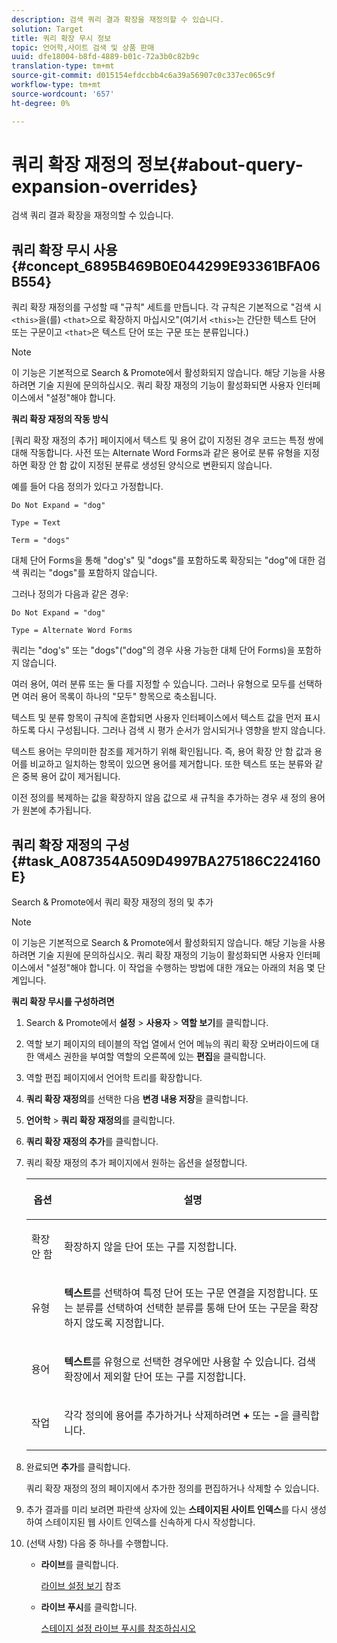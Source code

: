 ```yaml
---
description: 검색 쿼리 결과 확장을 재정의할 수 있습니다.
solution: Target
title: 쿼리 확장 무시 정보
topic: 언어학,사이트 검색 및 상품 판매
uuid: dfe18004-b8fd-4889-b01c-72a3b0c82b9c
translation-type: tm+mt
source-git-commit: d015154efdccbb4c6a39a56907c0c337ec065c9f
workflow-type: tm+mt
source-wordcount: '657'
ht-degree: 0%

---
```



# 쿼리 확장 재정의 정보{#about-query-expansion-overrides}

검색 쿼리 결과 확장을 재정의할 수 있습니다.

## 쿼리 확장 무시 사용 {#concept_6895B469B0E044299E93361BFA06B554}

쿼리 확장 재정의를 구성할 때 &quot;규칙&quot; 세트를 만듭니다. 각 규칙은 기본적으로 &quot;검색 시 `<this>`을(를) `<that>`으로 확장하지 마십시오&quot;(여기서 `<this>`는 간단한 텍스트 단어 또는 구문이고 `<that>`은 텍스트 단어 또는 구문 또는 분류입니다.)

>[!NOTE]
>
>이 기능은 기본적으로 Search &amp; Promote에서 활성화되지 않습니다. 해당 기능을 사용하려면 기술 지원에 문의하십시오. 쿼리 확장 재정의 기능이 활성화되면 사용자 인터페이스에서 &quot;설정&quot;해야 합니다.

**쿼리 확장 재정의 작동 방식**

[쿼리 확장 재정의 추가] 페이지에서 텍스트 및 용어 값이 지정된 경우 코드는 특정 쌍에 대해 작동합니다. 사전 또는 Alternate Word Forms과 같은 용어로 분류 유형을 지정하면 확장 안 함 값이 지정된 분류로 생성된 양식으로 변환되지 않습니다.

예를 들어 다음 정의가 있다고 가정합니다.

`Do Not Expand = "dog"`

`Type = Text`

`Term = "dogs"`

대체 단어 Forms을 통해 &quot;dog&#39;s&quot; 및 &quot;dogs&quot;를 포함하도록 확장되는 &quot;dog&quot;에 대한 검색 쿼리는 &quot;dogs&quot;를 포함하지 않습니다.

그러나 정의가 다음과 같은 경우:

`Do Not Expand = "dog"`

`Type = Alternate Word Forms`

쿼리는 &quot;dog&#39;s&quot; 또는 &quot;dogs&quot;(&quot;dog&quot;의 경우 사용 가능한 대체 단어 Forms)을 포함하지 않습니다.

여러 용어, 여러 분류 또는 둘 다를 지정할 수 있습니다. 그러나 유형으로 모두를 선택하면 여러 용어 목록이 하나의 &quot;모두&quot; 항목으로 축소됩니다.

텍스트 및 분류 항목이 규칙에 혼합되면 사용자 인터페이스에서 텍스트 값을 먼저 표시하도록 다시 구성됩니다. 그러나 검색 시 평가 순서가 암시되거나 영향을 받지 않습니다.

텍스트 용어는 무의미한 참조를 제거하기 위해 확인됩니다. 즉, 용어 확장 안 함 값과 용어를 비교하고 일치하는 항목이 있으면 용어를 제거합니다. 또한 텍스트 또는 분류와 같은 중복 용어 값이 제거됩니다.

이전 정의를 복제하는 값을 확장하지 않음 값으로 새 규칙을 추가하는 경우 새 정의 용어가 원본에 추가됩니다.

## 쿼리 확장 재정의 구성 {#task_A087354A509D4997BA275186C224160E}

Search &amp; Promote에서 쿼리 확장 재정의 정의 및 추가

<!-- 

t_configuring_query_expansion_overrides.xml

 -->

>[!NOTE]
이 기능은 기본적으로 Search &amp; Promote에서 활성화되지 않습니다. 해당 기능을 사용하려면 기술 지원에 문의하십시오. 쿼리 확장 재정의 기능이 활성화되면 사용자 인터페이스에서 &quot;설정&quot;해야 합니다. 이 작업을 수행하는 방법에 대한 개요는 아래의 처음 몇 단계입니다.

**쿼리 확장 무시를 구성하려면**

1. Search &amp; Promote에서 **설정** > **사용자** > **역할 보기**&#x200B;를 클릭합니다.
1. 역할 보기 페이지의 테이블의 작업 열에서 언어 메뉴의 쿼리 확장 오버라이드에 대한 액세스 권한을 부여할 역할의 오른쪽에 있는 **편집**&#x200B;을 클릭합니다.
1. 역할 편집 페이지에서 언어학 트리를 확장합니다.
1. **쿼리 확장 재정의**&#x200B;를 선택한 다음 **변경 내용 저장**&#x200B;을 클릭합니다.
1. **언어학** > **쿼리 확장 재정의**&#x200B;를 클릭합니다.
1. **쿼리 확장 재정의 추가**&#x200B;를 클릭합니다.
1. 쿼리 확장 재정의 추가 페이지에서 원하는 옵션을 설정합니다.

   <!-- 
   
   r_query_expansion_override_definitions.xml
   
   -->

   <table> 
    <thead> 
      <tr> 
      <th colname="col1" class="entry"> <p>옵션 </p> </th> 
      <th colname="col2" class="entry"> <p>설명 </p> </th> 
      </tr> 
    </thead>
    <tbody> 
      <tr> 
      <td colname="col1"> <p>확장 안 함 </p> </td> 
      <td colname="col2"> <p>확장하지 않을 단어 또는 구를 지정합니다. </p> </td> 
      </tr> 
      <tr> 
      <td colname="col1"> <p>유형 </p> </td> 
      <td colname="col2"> <p><b>텍스트</b>를 선택하여 특정 단어 또는 구문 연결을 지정합니다. 또는 분류를 선택하여 선택한 분류를 통해 단어 또는 구문을 확장하지 않도록 지정합니다. </p> </td> 
      </tr> 
      <tr> 
      <td colname="col1"> <p>용어 </p> </td> 
      <td colname="col2"> <p><b>텍스트</b>를 유형으로 선택한 경우에만 사용할 수 있습니다. 검색 확장에서 제외할 단어 또는 구를 지정합니다. </p> </td> 
      </tr> 
      <tr> 
      <td colname="col1"> <p>작업 </p> </td> 
      <td colname="col2"> <p> 각각 정의에 용어를 추가하거나 삭제하려면 <b>+</b> 또는 <b>-</b>을 클릭합니다. </p> </td> 
      </tr> 
    </tbody> 
    </table>

1. 완료되면 **추가**&#x200B;를 클릭합니다.

   쿼리 확장 재정의 정의 페이지에서 추가한 정의를 편집하거나 삭제할 수 있습니다.
1. 추가 결과를 미리 보려면 파란색 상자에 있는 **스테이지된 사이트 인덱스**&#x200B;를 다시 생성하여 스테이지된 웹 사이트 인덱스를 신속하게 다시 작성합니다.
1. (선택 사항) 다음 중 하나를 수행합니다.

   * **라이브**&#x200B;를 클릭합니다.

      [라이브 설정 보기](../c-about-staging.md#task_401A0EBDB5DB4D4CA933CBA7BECDC10F) 참조

   * **라이브 푸시**&#x200B;를 클릭합니다.

      [스테이지 설정 라이브 푸시를 참조하십시오](../c-about-staging.md#task_44306783B4C0408AAA58B471DAF2D9A4)

